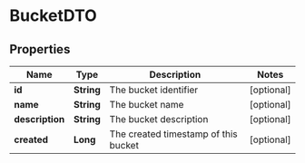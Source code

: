 
# BucketDTO

## Properties
Name | Type | Description | Notes
------------ | ------------- | ------------- | -------------
**id** | **String** | The bucket identifier |  [optional]
**name** | **String** | The bucket name |  [optional]
**description** | **String** | The bucket description |  [optional]
**created** | **Long** | The created timestamp of this bucket |  [optional]



